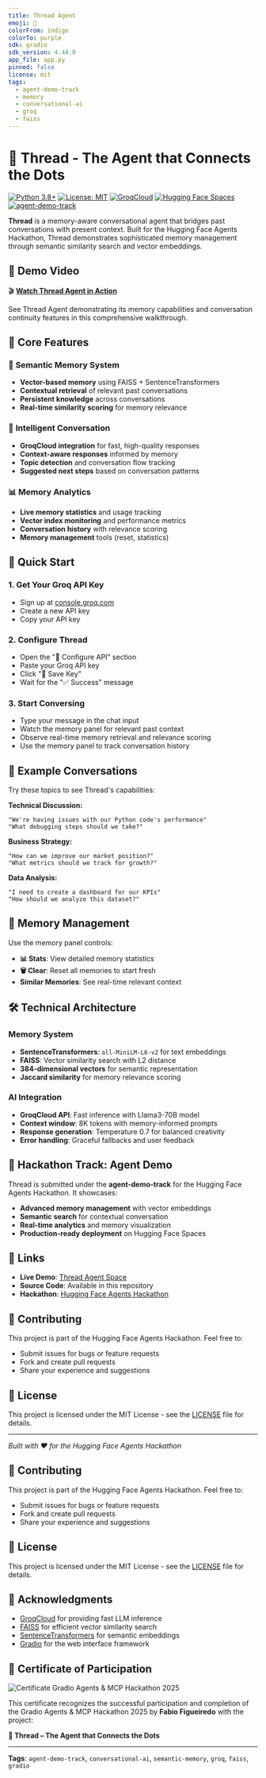 ```yaml
---
title: Thread Agent
emoji: 🧠
colorFrom: indigo
colorTo: purple
sdk: gradio
sdk_version: 4.44.0
app_file: app.py
pinned: false
license: mit
tags:
  - agent-demo-track
  - memory
  - conversational-ai
  - groq
  - faiss
---
```


# 🧠 Thread - The Agent that Connects the Dots

[![Python 3.8+](https://img.shields.io/badge/python-3.8+-blue.svg)](https://www.python.org/downloads/)
[![License: MIT](https://img.shields.io/badge/License-MIT-yellow.svg)](https://opensource.org/licenses/MIT)
[![GroqCloud](https://img.shields.io/badge/Powered%20by-GroqCloud-purple.svg)](https://console.groq.com/)
[![Hugging Face Spaces](https://img.shields.io/badge/%F0%9F%A4%97%20Hugging%20Face-Spaces-blue)](https://huggingface.co/spaces/Agents-MCP-Hackathon/thread-agent)
[![agent-demo-track](https://img.shields.io/badge/track-agent--demo-orange)](https://huggingface.co/spaces/Agents-MCP-Hackathon/thread-agent)

**Thread** is a memory-aware conversational agent that bridges past conversations with present context. Built for the Hugging Face Agents Hackathon, Thread demonstrates sophisticated memory management through semantic similarity search and vector embeddings.

## 🎥 Demo Video

🎬 **[Watch Thread Agent in Action](https://www.youtube.com/watch?v=HZ-62Hy7Xbw)** 

See Thread Agent demonstrating its memory capabilities and conversation continuity features in this comprehensive walkthrough.

## 🎯 **Core Features**

### 🧠 **Semantic Memory System**
- **Vector-based memory** using FAISS + SentenceTransformers
- **Contextual retrieval** of relevant past conversations
- **Persistent knowledge** across conversations
- **Real-time similarity scoring** for memory relevance

### 💬 **Intelligent Conversation**
- **GroqCloud integration** for fast, high-quality responses
- **Context-aware responses** informed by memory
- **Topic detection** and conversation flow tracking
- **Suggested next steps** based on conversation patterns

### 📊 **Memory Analytics**
- **Live memory statistics** and usage tracking
- **Vector index monitoring** and performance metrics
- **Conversation history** with relevance scoring
- **Memory management** tools (reset, statistics)

## 🚀 **Quick Start**

### 1. **Get Your Groq API Key**
- Sign up at [console.groq.com](https://console.groq.com/)
- Create a new API key
- Copy your API key

### 2. **Configure Thread**
- Open the "🔐 Configure API" section
- Paste your Groq API key
- Click "💾 Save Key"
- Wait for the "✅ Success" message

### 3. **Start Conversing**
- Type your message in the chat input
- Watch the memory panel for relevant past context
- Observe real-time memory retrieval and relevance scoring
- Use the memory panel to track conversation history

## 🧪 **Example Conversations**

Try these topics to see Thread's capabilities:

**Technical Discussion:**
```
"We're having issues with our Python code's performance"
"What debugging steps should we take?"
```

**Business Strategy:**
```
"How can we improve our market position?"
"What metrics should we track for growth?"
```

**Data Analysis:**
```
"I need to create a dashboard for our KPIs"
"How should we analyze this dataset?"
```

## 🔧 **Memory Management**

Use the memory panel controls:
- **📊 Stats**: View detailed memory statistics
- **🗑️ Clear**: Reset all memories to start fresh
- **Similar Memories**: See real-time relevant context

## 🛠️ **Technical Architecture**

### **Memory System**
- **SentenceTransformers**: `all-MiniLM-L6-v2` for text embeddings
- **FAISS**: Vector similarity search with L2 distance
- **384-dimensional vectors** for semantic representation
- **Jaccard similarity** for memory relevance scoring

### **AI Integration**
- **GroqCloud API**: Fast inference with Llama3-70B model
- **Context window**: 8K tokens with memory-informed prompts
- **Response generation**: Temperature 0.7 for balanced creativity
- **Error handling**: Graceful fallbacks and user feedback

## 🎯 **Hackathon Track: Agent Demo**

Thread is submitted under the **agent-demo-track** for the Hugging Face Agents Hackathon. It showcases:

- **Advanced memory management** with vector embeddings
- **Semantic search** for contextual conversation
- **Real-time analytics** and memory visualization
- **Production-ready deployment** on Hugging Face Spaces

## 🔗 **Links**

- **Live Demo**: [Thread Agent Space](https://huggingface.co/spaces/Agents-MCP-Hackathon/thread-agent)
- **Source Code**: Available in this repository
- **Hackathon**: [Hugging Face Agents Hackathon](https://huggingface.co/blog/agents-hackathon)

## 🤝 **Contributing**

This project is part of the Hugging Face Agents Hackathon. Feel free to:
- Submit issues for bugs or feature requests
- Fork and create pull requests
- Share your experience and suggestions

## 📄 **License**

This project is licensed under the MIT License - see the [LICENSE](LICENSE) file for details.

---

*Built with ❤️ for the Hugging Face Agents Hackathon*

## 🤝 Contributing

This project is part of the Hugging Face Agents Hackathon. Feel free to:
- Submit issues for bugs or feature requests
- Fork and create pull requests
- Share your experience and suggestions

## 📄 License

This project is licensed under the MIT License - see the [LICENSE](LICENSE) file for details.

## 🙏 Acknowledgments

- [GroqCloud](https://console.groq.com/) for providing fast LLM inference
- [FAISS](https://faiss.ai/) for efficient vector similarity search
- [SentenceTransformers](https://www.sbert.net/) for semantic embeddings
- [Gradio](https://gradio.app/) for the web interface framework

## 🏅 Certificate of Participation

![Certificate Gradio Agents & MCP Hackathon 2025](Certificate-AgentsMCP-Hackathon-1753216602092_2946.png)

This certificate recognizes the successful participation and completion of the Gradio Agents & MCP Hackathon 2025 by **Fabio Figueiredo** with the project:

**🧠 Thread – The Agent that Connects the Dots**

---

**Tags**: `agent-demo-track`, `conversational-ai`, `semantic-memory`, `groq`, `faiss`, `gradio` 